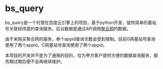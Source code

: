 # bs_query

bs_query是一个托管在百度云引擎上的项目，基于python开发，提供简单的基站号关联经纬度的查询服务。后台数据是通过API调用[聚合网](http://www.juhe.cn)的数据。

由于未购买聚合网的服务，单个appid查询次数会受到限制。目前G网基站号查询使用了两个appid，C网基站号查询使用了两个appid。

本项目的开发并不是为了通用的目的，仅为甲方客户提供方便的数据查询服务，服务期过期后便不会再继续维护。


